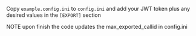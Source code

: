 Copy `example.config.ini` to `config.ini` and add your JWT token plus any desired values in the `[EXPORT]` section

NOTE upon finish the code updates the max_exported_callid in config.ini